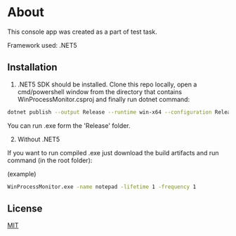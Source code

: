 # About
This console app was created as a part of test task.

Framework used: .NET5

## Installation

1. .NET5 SDK should be installed.
Clone this repo locally, open a cmd/powershell window from the directory that contains WinProcessMonitor.csproj and finally run dotnet command:

```bash
dotnet publish --output Release --runtime win-x64 --configuration Release -p:PublishSingleFile=true -p:Version=1.0.1-preview2-final --self-contained false
```
You can run .exe form the 'Release' folder.

2. Without .NET5

If you want to run compiled .exe just download the build artifacts and run command (in the root folder):

(example)
```bash
WinProcessMonitor.exe -name notepad -lifetime 1 -frequency 1
```

## License
[MIT](https://choosealicense.com/licenses/mit/)
